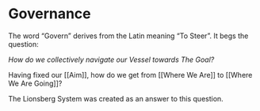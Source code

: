 # Governance

The word “Govern” derives from the Latin meaning “To Steer”. It begs the question: 

_How do we collectively navigate our Vessel towards The Goal?_  

Having fixed our [[Aim]], how do we get from [[Where We Are]] to [[Where We Are Going]]? 

The Lionsberg System was created as an answer to this question. 